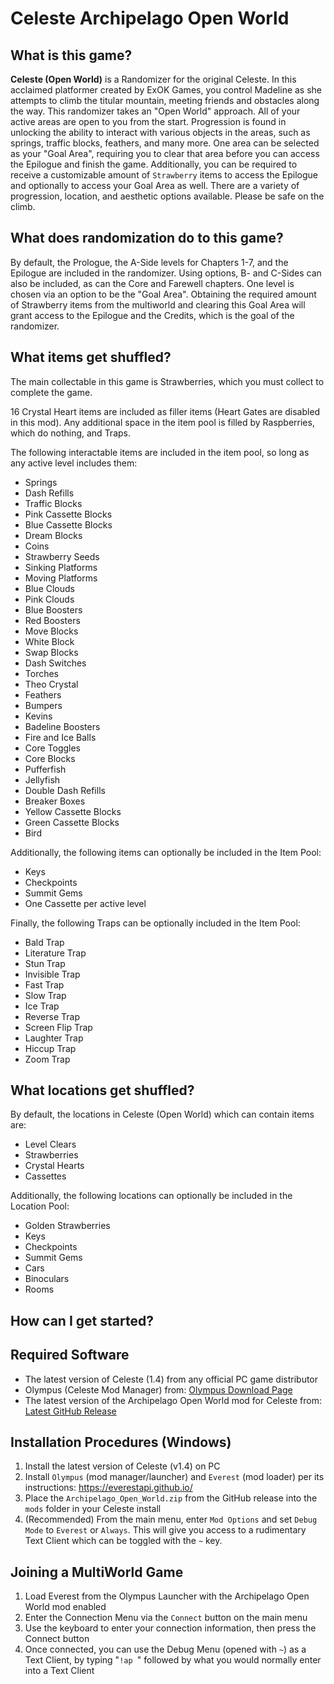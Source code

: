# Celeste Archipelago Open World

## What is this game?

**Celeste (Open World)** is a  Randomizer for the original Celeste. In this acclaimed platformer created by ExOK Games, you control Madeline as she attempts to climb the titular mountain, meeting friends and obstacles along the way.
This randomizer takes an "Open World" approach. All of your active areas are open to you from the start. Progression is found in unlocking the ability to interact with various objects in the areas, such as springs, traffic blocks, feathers, and many more. One area can be selected as your "Goal Area", requiring you to clear that area before you can access the Epilogue and finish the game. Additionally, you can be required to receive a customizable amount of `Strawberry` items to access the Epilogue and optionally to access your Goal Area as well.
There are a variety of progression, location, and aesthetic options available. Please be safe on the climb.

## What does randomization do to this game?

By default, the Prologue, the A-Side levels for Chapters 1-7, and the Epilogue are included in the randomizer. Using options, B- and C-Sides can also be included, as can the Core and Farewell chapters. One level is chosen via an option to be the "Goal Area". Obtaining the required amount of Strawberry items from the multiworld and clearing this Goal Area will grant access to the Epilogue and the Credits, which is the goal of the randomizer.

## What items get shuffled?

The main collectable in this game is Strawberries, which you must collect to complete the game.

16 Crystal Heart items are included as filler items (Heart Gates are disabled in this mod). Any additional space in the item pool is filled by Raspberries, which do nothing, and Traps.

The following interactable items are included in the item pool, so long as any active level includes them:
- Springs
- Dash Refills
- Traffic Blocks
- Pink Cassette Blocks
- Blue Cassette Blocks
- Dream Blocks
- Coins
- Strawberry Seeds
- Sinking Platforms
- Moving Platforms
- Blue Clouds
- Pink Clouds
- Blue Boosters
- Red Boosters
- Move Blocks
- White Block
- Swap Blocks
- Dash Switches
- Torches
- Theo Crystal
- Feathers
- Bumpers
- Kevins
- Badeline Boosters
- Fire and Ice Balls
- Core Toggles
- Core Blocks
- Pufferfish
- Jellyfish
- Double Dash Refills
- Breaker Boxes
- Yellow Cassette Blocks
- Green Cassette Blocks
- Bird

Additionally, the following items can optionally be included in the Item Pool:
- Keys
- Checkpoints
- Summit Gems
- One Cassette per active level

Finally, the following Traps can be optionally included in the Item Pool:
- Bald Trap
- Literature Trap
- Stun Trap
- Invisible Trap
- Fast Trap
- Slow Trap
- Ice Trap
- Reverse Trap
- Screen Flip Trap
- Laughter Trap
- Hiccup Trap
- Zoom Trap

## What locations get shuffled?

By default, the locations in Celeste (Open World) which can contain items are:
- Level Clears
- Strawberries
- Crystal Hearts
- Cassettes

Additionally, the following locations can optionally be included in the Location Pool:
- Golden Strawberries
- Keys
- Checkpoints
- Summit Gems
- Cars
- Binoculars
- Rooms

## How can I get started?

## Required Software
- The latest version of Celeste (1.4) from any official PC game distributor
- Olympus (Celeste Mod Manager) from: [Olympus Download Page](https://everestapi.github.io/)
- The latest version of the Archipelago Open World mod for Celeste from: [Latest GitHub Release](https://github.com/PoryGoneDev/CelesteAP/releases)

## Installation Procedures (Windows)

1. Install the latest version of Celeste (v1.4) on PC
2. Install `Olympus` (mod manager/launcher) and `Everest` (mod loader) per its instructions: https://everestapi.github.io/
3. Place the `Archipelago_Open_World.zip` from the GitHub release into the `mods` folder in your Celeste install
4. (Recommended) From the main menu, enter `Mod Options` and set `Debug Mode` to `Everest` or `Always`. This will give you access to a rudimentary Text Client which can be toggled with the `~` key.

## Joining a MultiWorld Game

1. Load Everest from the Olympus Launcher with the Archipelago Open World mod enabled
2. Enter the Connection Menu via the `Connect` button on the main menu
3. Use the keyboard to enter your connection information, then press the Connect button
4. Once connected, you can use the Debug Menu (opened with `~`) as a Text Client, by typing "`!ap `" followed by what you would normally enter into a Text Client
